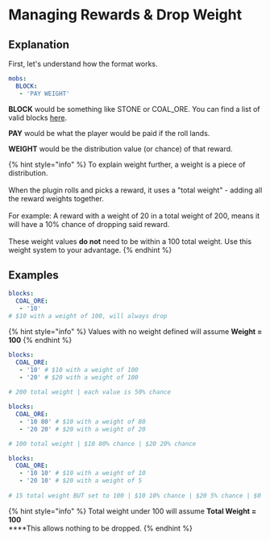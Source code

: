 # Managing Rewards & Drop Weight

## Explanation

First, let's understand how the format works.

```yaml
mobs:
  BLOCK: 
   - 'PAY WEIGHT' 
```

**BLOCK** would be something like STONE or COAL\_ORE. You can find a list of valid blocks [here](https://hub.spigotmc.org/javadocs/spigot/org/bukkit/Material.html).

**PAY** would be what the player would be paid if the roll lands.&#x20;

**WEIGHT** would be the distribution value (or chance) of that reward.&#x20;

{% hint style="info" %}
To explain weight further, a weight is a piece of distribution.\
\
When the plugin rolls and picks a reward, it uses a "total weight" - adding all the reward weights together.\
\
For example: A reward with a weight of 20 in a total weight of 200, means it will have a 10% chance of dropping said reward.\
\
These weight values **do not** need to be within a 100 total weight. Use this weight system to your advantage.
{% endhint %}

## Examples

```yaml
blocks:
  COAL_ORE:
   - '10' 
# $10 with a weight of 100, will always drop
```

{% hint style="info" %}
Values with no weight defined will assume **Weight = 100**
{% endhint %}

```yaml
blocks:
  COAL_ORE:
   - '10' # $10 with a weight of 100
   - '20' # $20 with a weight of 100 
   
# 200 total weight | each value is 50% chance
```

```yaml
blocks:
  COAL_ORE:
   - '10 80' # $10 with a weight of 80
   - '20 20' # $20 with a weight of 20 

# 100 total weight | $10 80% chance | $20 20% chance
```

```yaml
blocks:
  COAL_ORE:
   - '10 10' # $10 with a weight of 10
   - '20 10' # $20 with a weight of 5 
   
# 15 total weight BUT set to 100 | $10 10% chance | $20 5% chance | $0 85% chance
```

{% hint style="info" %}
Total weight under 100 will assume **Total Weight = 100**\
****This allows nothing to be dropped.
{% endhint %}





